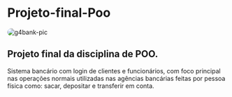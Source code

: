 # Projeto-final-Poo

<div>
<img align="middle" alt="g4bank-pic" style="border-radius:50px;" src="https://media.discordapp.net/attachments/489854983022575617/1021434080383995944/g4bank.PNG?width=832&height=466"></a>
</div>

## Projeto final da disciplina de POO.

Sistema bancário com login de clientes e funcionários, com foco principal nas operações normais utilizadas nas agências bancárias feitas por pessoa física como: sacar, depositar e transferir em conta.

